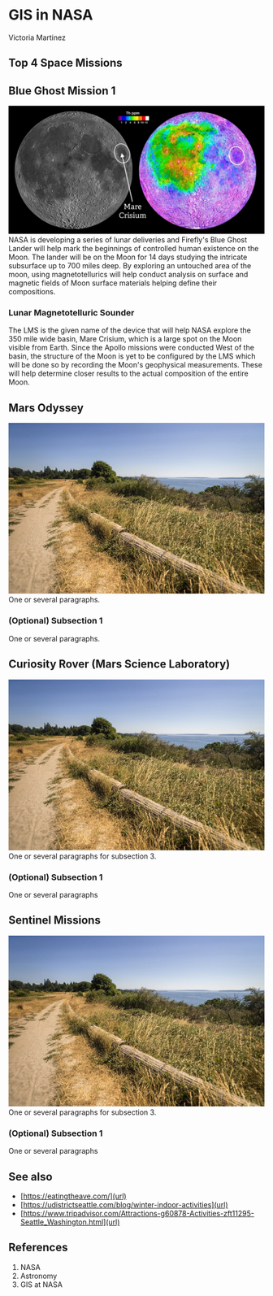 # GIS in NASA
Victoria Martinez

## Top 4 Space Missions




## Blue Ghost Mission 1
![images](Images/blue-ghost.webp)
NASA is developing a series of lunar deliveries and Firefly's Blue Ghost Lander will help mark the beginnings of controlled human existence on the Moon. The lander will be on the Moon for 14 days studying the intricate subsurface up to 700 miles deep. By exploring an untouched area of the moon, using magnetotellurics will help conduct analysis on surface and magnetic fields of Moon surface materials helping define their compositions.

### Lunar Magnetotelluric Sounder
The LMS is the given name of the device that will help NASA explore the 350 mile wide basin, Mare Crisium, which is a large spot on the Moon visible from Earth. Since the Apollo missions were conducted West of the basin, the structure of the Moon is yet to be configured by the LMS which will be done so by recording the Moon's geophysical measurements. These will help determine closer results to the actual composition of the entire Moon.

## Mars Odyssey
![images](Images/discoverypark.jpg)
One or several paragraphs.
### (Optional) Subsection 1
One or several paragraphs.

## Curiosity Rover (Mars Science Laboratory)
![images](Images/discoverypark.jpg)
One or several paragraphs for subsection 3.
### (Optional) Subsection 1
One or several paragraphs

## Sentinel Missions
![images](Images/discoverypark.jpg)
One or several paragraphs for subsection 3.
### (Optional) Subsection 1
One or several paragraphs

## See also
- [https://eatingtheave.com/](url)
- [https://udistrictseattle.com/blog/winter-indoor-activities](url)
- [https://www.tripadvisor.com/Attractions-g60878-Activities-zft11295-Seattle_Washington.html](url)

## References
1. NASA
2. Astronomy
3. GIS at NASA